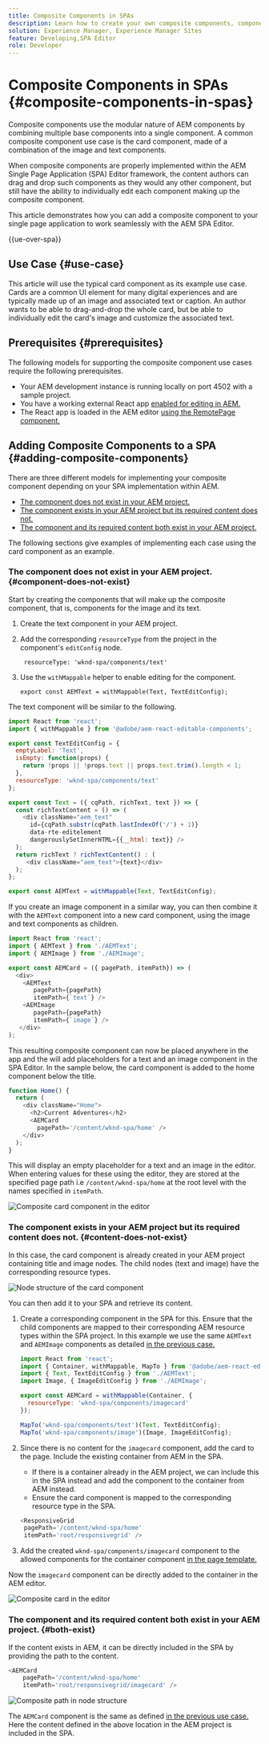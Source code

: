 ```yaml
---
title: Composite Components in SPAs
description: Learn how to create your own composite components, components made up of other components, that work with the AEM Single-Page Application (SPA) Editor.
solution: Experience Manager, Experience Manager Sites
feature: Developing,SPA Editor
role: Developer
---
```

# Composite Components in SPAs {#composite-components-in-spas}

Composite components use the modular nature of AEM components by combining multiple base components into a single component. A common composite component use case is the card component, made of a combination of the image and text components.

When composite components are properly implemented within the AEM Single Page Application (SPA) Editor framework, the content authors can drag and drop such components as they would any other component, but still have the ability to individually edit each component making up the composite component.

This article demonstrates how you can add a composite component to your single page application to work seamlessly with the AEM SPA Editor.

{{ue-over-spa}}

## Use Case {#use-case}

This article will use the typical card component as its example use case. Cards are a common UI element for many digital experiences and are typically made up of an image and associated text or caption. An author wants to be able to drag-and-drop the whole card, but be able to individually edit the card's image and customize the associated text.

## Prerequisites {#prerequisites}

The following models for supporting the composite component use cases require the following prerequisites.

* Your AEM development instance is running locally on port 4502 with a sample project.
* You have a working external React app [enabled for editing in AEM.](spa-edit-external.md)
* The React app is loaded in the AEM editor [using the RemotePage component.](spa-remote-page.md)

## Adding Composite Components to a SPA {#adding-composite-components}

There are three different models for implementing your composite component depending on your SPA implementation within AEM.

* [The component does not exist in your AEM project.](#component-does-not-exist)
* [The component exists in your AEM project but its required content does not.](#content-does-not-exist)
* [The component and its required content both exist in your AEM project.](#both-exist)

The following sections give examples of implementing each case using the card component as an example.

### The component does not exist in your AEM project. {#component-does-not-exist}

Start by creating the components that will make up the composite component, that is, components for the image and its text.

1. Create the text component in your AEM project.
1. Add the corresponding `resourceType` from the project in the component's `editConfig` node.

   ```text
    resourceType: 'wknd-spa/components/text' 
   ```

1. Use the `withMappable` helper to enable editing for the component.

   ```text
   export const AEMText = withMappable(Text, TextEditConfig); 
   ```

The text component will be similar to the following.

```javascript
import React from 'react';
import { withMappable } from '@adobe/aem-react-editable-components';

export const TextEditConfig = {
  emptyLabel: 'Text',
  isEmpty: function(props) {
    return !props || !props.text || props.text.trim().length < 1;
  },
  resourceType: 'wknd-spa/components/text'
};

export const Text = ({ cqPath, richText, text }) => {
  const richTextContent = () => (
    <div className="aem_text"
      id={cqPath.substr(cqPath.lastIndexOf('/') + 1)}
      data-rte-editelement
      dangerouslySetInnerHTML={{__html: text}} />
  );
  return richText ? richTextContent() : (
     <div className="aem_text">{text}</div>
  );
};

export const AEMText = withMappable(Text, TextEditConfig);
```

If you create an image component in a similar way, you can then combine it with the `AEMText` component into a new card component, using the image and text components as children.

```javascript
import React from 'react';
import { AEMText } from './AEMText';
import { AEMImage } from './AEMImage';

export const AEMCard = ({ pagePath, itemPath}) => (
  <div>
    <AEMText
       pagePath={pagePath}
       itemPath={`text`} />
    <AEMImage
       pagePath={pagePath}
       itemPath={`image`} />
   </div>
);
```

This resulting composite component can now be placed anywhere in the app and the will add placeholders for a text and an image component in the SPA Editor. In the sample below, the card component is added to the home component below the title.

```javascript
function Home() {
  return (
    <div className="Home">
      <h2>Current Adventures</h2>
      <AEMCard
        pagePath='/content/wknd-spa/home' />
    </div>
  );
}
```

This will display an empty placeholder for a text and an image in the editor. When entering values for these using the editor, they are stored at the specified page path i.e `/content/wknd-spa/home`  at the root level with the names specified in `itemPath`.

![Composite card component in the editor](assets/composite-card.png)

### The component exists in your AEM project but its required content does not. {#content-does-not-exist}

In this case, the card component is already created in your AEM project containing title and image nodes. The child nodes (text and image) have the corresponding resource types.

   ![Node structure of the card component](assets/composite-node-structure.png)

You can then add it to your SPA and retrieve its content.

1. Create a corresponding component in the SPA for this. Ensure that the child components are mapped to their corresponding AEM resource types within the SPA project. In this example we use the same `AEMText` and `AEMImage` components as detailed [in the previous case.](#component-does-not-exist)

   ```javascript
   import React from 'react';
   import { Container, withMappable, MapTo } from '@adobe/aem-react-editable-components';
   import { Text, TextEditConfig } from './AEMText';
   import Image, { ImageEditConfig } from './AEMImage';

   export const AEMCard = withMappable(Container, {
     resourceType: 'wknd-spa/components/imagecard'
   });

   MapTo('wknd-spa/components/text')(Text, TextEditConfig);
   MapTo('wknd-spa/components/image')(Image, ImageEditConfig);
   ```

1. Since there is no content for the `imagecard` component, add the card to the page. Include the existing container from AEM in the SPA.
   * If there is a container already in the AEM project, we can include this in the SPA instead and add the component to the container from AEM instead.
   * Ensure the card component is mapped to the corresponding resource type in the SPA.

   ```javascript
   <ResponsiveGrid
    pagePath='/content/wknd-spa/home'
    itemPath='root/responsivegrid' />
   ```

1. Add the created `wknd-spa/components/imagecard` component to the allowed components for the container component [in the page template.](/help/sites-authoring/templates.md)

Now the `imagecard` component can be directly added to the container in the AEM editor.

![Composite card in the editor](assets/composite-card.gif)

### The component and its required content both exist in your AEM project. {#both-exist}

If the content exists in AEM, it can be directly included in the SPA by providing the path to the  content.

```javascript
<AEMCard
    pagePath='/content/wknd-spa/home'
    itemPath='root/responsivegrid/imagecard' />
```

![Composite path in node structure](assets/composite-path.png)

The `AEMCard` component is the same as defined [in the previous use case.](#content-does-not-exist) Here the content defined in the above location in the AEM project is included in the SPA.
